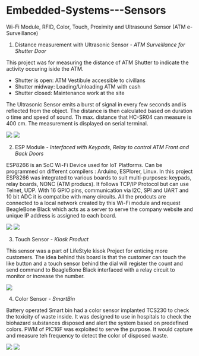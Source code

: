 # Embedded-Systems---Sensors
Wi-Fi Module, RFID, Color, Touch, Proximity and Ultrasound Sensor (ATM e-Surveillance)

1) Distance measurement with Ultrasonic Sensor - _ATM Surveillance for Shutter Door_

This project was for measuring the distance of ATM Shutter to indicate the activity occuring iside the ATM.
-   Shutter is open: ATM Vestibule accessible to civillans
-   Shutter midway: Loading/Unloading ATM with cash
-   Shutter closed: Maintenance work at the site

The Ultrasonic Sensor emits a burst of signal in every few seconds and is reflected from the object. The distance is then calculated based on duration o time and speed of sound. Th max. distance that HC-SR04 can measure is 400 cm. The measurement is displayed on serial terminal. 

![](https://github.com/aayushi-95/Embedded-Systems-Sensors/blob/master/images/Capt1ure.PNG) ![](https://github.com/aayushi-95/Embedded-Systems-Sensors/blob/master/images/Picture2.png)

2) ESP Module - _Interfaced with Keypads, Relay to control ATM Front and Back Doors_

ESP8266 is an SoC Wi-Fi Device used for IoT Platforms. Can be programmed on different compilers : Arduino, ESPlorer, Linux. In this project ESP8266 was integrated to various boards to suit multi-purposes: keypads, relay boards, NONC (ATM producs). It follows TCP/IP Protocol but can use Telnet, UDP.
With 16 GPIO pins, communication via I2C, SPI and UART and 10 bit ADC it is compatibe with many circuits. All the prodcuts are connected to a local network created by this Wi-Fi module and request BeagleBone Black which acts as a server to serve the company website and unique IP address is assigned to each board.

![](https://github.com/aayushi-95/Embedded-Systems-Sensors/blob/master/images/Picture4.png) ![](https://github.com/aayushi-95/Embedded-Systems-Sensors/blob/master/images/Picture5.png)

3) Touch Sensor - _Kiosk Product_

This sensor was a part of LifeStyle kisok Project for enticing more customers. The idea behind this board is that the customer can touch the like button and a touch sensor behind the dial will register the count and send command to BeagleBone Black interfaced with a relay circuit to monitor or increase the number.

![](https://github.com/aayushi-95/Embedded-Systems-Sensors/blob/master/images/Picture3.png)

4) Color Sensor - _SmartBin_

Battery operated Smart bin had a color sensor implanted TCS230 to check the toxicity of waste inside. It was designed to use in hospitals to check the biohazard substances disposed and alert the system based on predefined colors. PWM of PIC16F was exploited to serve the purpose. It would capture and measure teh frequency to detect the color of disposed waste.

![](https://github.com/aayushi-95/Embedded-Systems-Sensors/blob/master/images/Capture.png) ![](https://github.com/aayushi-95/Embedded-Systems-Sensors/blob/master/images/Picture1.png) 
